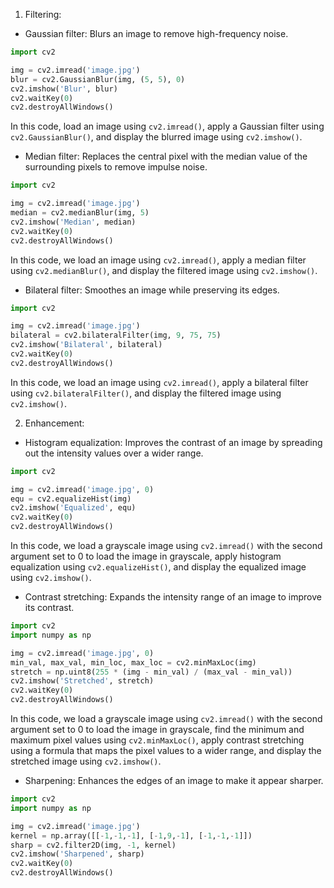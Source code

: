 1.  Filtering:

-   Gaussian filter: Blurs an image to remove high-frequency noise.

```python
import cv2

img = cv2.imread('image.jpg')
blur = cv2.GaussianBlur(img, (5, 5), 0)
cv2.imshow('Blur', blur)
cv2.waitKey(0)
cv2.destroyAllWindows()
```

In this code, load an image using `cv2.imread()`, apply a Gaussian filter using `cv2.GaussianBlur()`, and display the blurred image using `cv2.imshow()`.

-   Median filter: Replaces the central pixel with the median value of the surrounding pixels to remove impulse noise.

```python
import cv2

img = cv2.imread('image.jpg')
median = cv2.medianBlur(img, 5)
cv2.imshow('Median', median)
cv2.waitKey(0)
cv2.destroyAllWindows()
```

In this code, we load an image using `cv2.imread()`, apply a median filter using `cv2.medianBlur()`, and display the filtered image using `cv2.imshow()`.

-   Bilateral filter: Smoothes an image while preserving its edges.

```python
import cv2

img = cv2.imread('image.jpg')
bilateral = cv2.bilateralFilter(img, 9, 75, 75)
cv2.imshow('Bilateral', bilateral)
cv2.waitKey(0)
cv2.destroyAllWindows()
```

In this code, we load an image using `cv2.imread()`, apply a bilateral filter using `cv2.bilateralFilter()`, and display the filtered image using `cv2.imshow()`.

2.  Enhancement:

-   Histogram equalization: Improves the contrast of an image by spreading out the intensity values over a wider range.

```python
import cv2

img = cv2.imread('image.jpg', 0)
equ = cv2.equalizeHist(img)
cv2.imshow('Equalized', equ)
cv2.waitKey(0)
cv2.destroyAllWindows()
```
In this code, we load a grayscale image using `cv2.imread()` with the second argument set to 0 to load the image in grayscale, apply histogram equalization using `cv2.equalizeHist()`, and display the equalized image using `cv2.imshow()`.

-   Contrast stretching: Expands the intensity range of an image to improve its contrast.

```python
import cv2
import numpy as np

img = cv2.imread('image.jpg', 0)
min_val, max_val, min_loc, max_loc = cv2.minMaxLoc(img)
stretch = np.uint8(255 * (img - min_val) / (max_val - min_val))
cv2.imshow('Stretched', stretch)
cv2.waitKey(0)
cv2.destroyAllWindows()
```
In this code, we load a grayscale image using `cv2.imread()` with the second argument set to 0 to load the image in grayscale, find the minimum and maximum pixel values using `cv2.minMaxLoc()`, apply contrast stretching using a formula that maps the pixel values to a wider range, and display the stretched image using `cv2.imshow()`.

-   Sharpening: Enhances the edges of an image to make it appear sharper.
```python
import cv2
import numpy as np

img = cv2.imread('image.jpg')
kernel = np.array([[-1,-1,-1], [-1,9,-1], [-1,-1,-1]])
sharp = cv2.filter2D(img, -1, kernel)
cv2.imshow('Sharpened', sharp)
cv2.waitKey(0)
cv2.destroyAllWindows()
```
